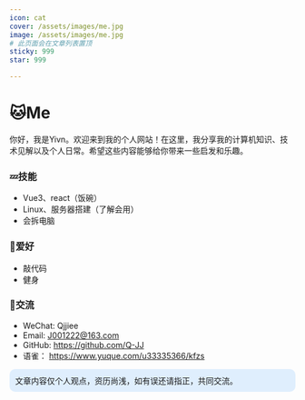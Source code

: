 ```yaml
---
icon: cat
cover: /assets/images/me.jpg
image: /assets/images/me.jpg
# 此页面会在文章列表置顶
sticky: 999
star: 999

---
```


# :cat:Me


你好，我是Yivn。欢迎来到我的个人网站！在这里，我分享我的计算机知识、技术见解以及个人日常。希望这些内容能够给你带来一些启发和乐趣。


<!-- more -->
###  :zzz:技能
- Vue3、react（饭碗）
- Linux、服务器搭建（了解会用）
- 会拆电脑


### :ghost:爱好
- 敲代码
- 健身
### :speech_balloon:交流

- WeChat: Qjjiee
- Email: J001222@163.com
- GitHub: https://github.com/Q-JJ
- 语雀： https://www.yuque.com/u33335366/kfzs

<p style="background-Color:#dfeefd;padding:10px;border-radius:10px">文章内容仅个人观点，资历尚浅，如有误还请指正，共同交流。</p>